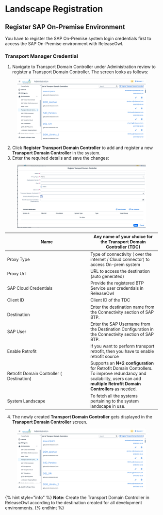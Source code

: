 # Landscape Registration

## **Register SAP On-Premise Environment**

You have to register the SAP On-Premise system login credentials first to access the SAP On-Premise environment with ReleaseOwl.

### **Transport Manager Credential**

1. Navigate to Transport Domain Controller under Administration review to register a Transport Domain Controller. The screen looks as follows:

<figure><img src="../../.gitbook/assets/image (2) (1) (1) (1) (1) (1) (1) (1) (1) (1) (1) (1) (1) (1) (1) (1) (1) (1).png" alt=""><figcaption></figcaption></figure>

2. Click **Register Transport Domain Controller** to add and register a new **Transport Domain Controller** in the system.
3. Enter the required details and save the changes:

<figure><img src="../../.gitbook/assets/image (10) (1) (1) (1).png" alt=""><figcaption></figcaption></figure>

<table><thead><tr><th width="415">Name</th><th width="321" valign="middle">Any name of your choice for the Transport Domain Controller (TDC)</th></tr></thead><tbody><tr><td>Proxy Type</td><td valign="middle">Type of connectivity ( over the internet / Cloud connector) to access On-prem system</td></tr><tr><td>Proxy Url</td><td valign="middle">URL to access the destination (auto generated)</td></tr><tr><td>SAP Cloud Credentials</td><td valign="middle">Provide the registered BTP Service user credentials in ReleaseOwl</td></tr><tr><td>Client ID</td><td valign="middle">Client ID of the TDC</td></tr><tr><td><br>Destination</td><td valign="middle">Enter the destination name from the Connectivity section of SAP BTP.</td></tr><tr><td>SAP User</td><td valign="middle"> Enter the SAP Username from the Destination Configuration in the Connectivity section of SAP BTP.</td></tr><tr><td>Enable Retrofit</td><td valign="middle">If you want to perform transport retrofit, then you have to enable retrofit source</td></tr><tr><td>Retrofit Domain Controller ( Destination) </td><td valign="middle">Supports an <strong>N+2 configuration</strong> for Retrofit Domain Controllers. To improve redundancy and scalability, users can add <strong>multiple Retrofit Domain Controllers</strong> as needed. </td></tr><tr><td>System Landscape</td><td valign="middle">To fetch all the systems pertaining to the system landscape in use.</td></tr></tbody></table>

4. The newly created **Transport Domain Controller** gets displayed in the **Transport Domain Controller** screen.

<figure><img src="../../.gitbook/assets/image (1) (1) (1) (1) (1) (1) (1) (1) (1) (1) (1) (1) (1) (1) (1) (1) (1) (1) (1) (1).png" alt=""><figcaption></figcaption></figure>

{% hint style="info" %}
**Note:** Create the Transport Domain Controller in ReleaseOwl according to the destination created for all development environments.
{% endhint %}
